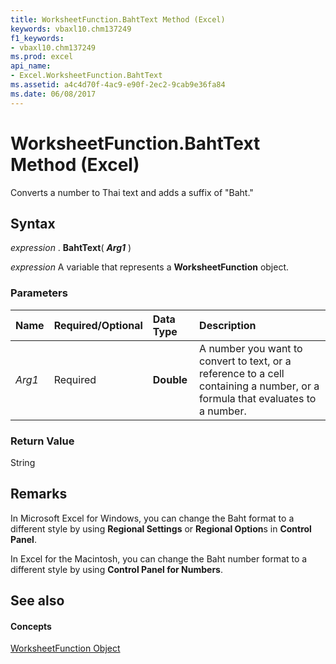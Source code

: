 ```yaml
---
title: WorksheetFunction.BahtText Method (Excel)
keywords: vbaxl10.chm137249
f1_keywords:
- vbaxl10.chm137249
ms.prod: excel
api_name:
- Excel.WorksheetFunction.BahtText
ms.assetid: a4c4d70f-4ac9-e90f-2ec2-9cab9e36fa84
ms.date: 06/08/2017
---
```



# WorksheetFunction.BahtText Method (Excel)

Converts a number to Thai text and adds a suffix of "Baht."


## Syntax

 _expression_ . **BahtText**( **_Arg1_** )

 _expression_ A variable that represents a **WorksheetFunction** object.


### Parameters



|**Name**|**Required/Optional**|**Data Type**|**Description**|
|:-----|:-----|:-----|:-----|
| _Arg1_|Required| **Double**|A number you want to convert to text, or a reference to a cell containing a number, or a formula that evaluates to a number.|

### Return Value

String


## Remarks

In Microsoft Excel for Windows, you can change the Baht format to a different style by using  **Regional Settings** or **Regional Option**s in  **Control Panel**.

In Excel for the Macintosh, you can change the Baht number format to a different style by using  **Control Panel for Numbers**.


## See also


#### Concepts


[WorksheetFunction Object](worksheetfunction-object-excel.md)


